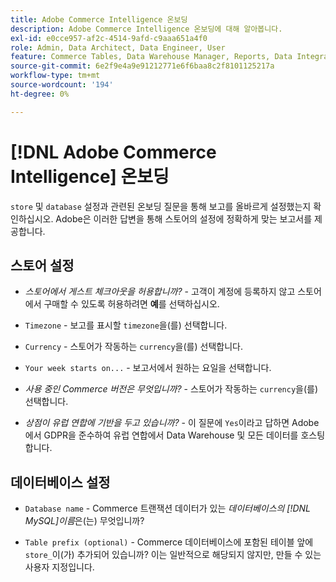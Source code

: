 ```yaml
---
title: Adobe Commerce Intelligence 온보딩
description: Adobe Commerce Intelligence 온보딩에 대해 알아봅니다.
exl-id: e0cce957-af2c-4514-9afd-c9aaa651a4f0
role: Admin, Data Architect, Data Engineer, User
feature: Commerce Tables, Data Warehouse Manager, Reports, Data Integration
source-git-commit: 6e2f9e4a9e91212771e6f6baa8c2f8101125217a
workflow-type: tm+mt
source-wordcount: '194'
ht-degree: 0%

---
```


# [!DNL Adobe Commerce Intelligence] 온보딩

`store` 및 `database` 설정과 관련된 온보딩 질문을 통해 보고를 올바르게 설정했는지 확인하십시오. Adobe은 이러한 답변을 통해 스토어의 설정에 정확하게 맞는 보고서를 제공합니다.

## 스토어 설정

- *스토어에서 게스트 체크아웃을 허용합니까?* - 고객이 계정에 등록하지 않고 스토어에서 구매할 수 있도록 허용하려면 **예**&#x200B;를 선택하십시오.

- `Timezone` - 보고를 표시할 `timezone`을(를) 선택합니다.

- `Currency` - 스토어가 작동하는 `currency`을(를) 선택합니다.

- `Your week starts on...` - 보고서에서 원하는 요일을 선택합니다.

- *사용 중인 Commerce 버전은 무엇입니까?* - 스토어가 작동하는 `currency`을(를) 선택합니다.

- *상점이 유럽 연합에 기반을 두고 있습니까?* - 이 질문에 `Yes`이라고 답하면 Adobe에서 GDPR을 준수하여 유럽 연합에서 Data Warehouse 및 모든 데이터를 호스팅합니다.

## 데이터베이스 설정

- `Database name` - Commerce 트랜잭션 데이터가 있는 *데이터베이스의 [!DNL MySQL]이름*&#x200B;은(는) 무엇입니까?

- `Table prefix (optional)` - Commerce 데이터베이스에 포함된 테이블 앞에 `store_`이(가) 추가되어 있습니까? 이는 일반적으로 해당되지 않지만, 만들 수 있는 사용자 지정입니다.
